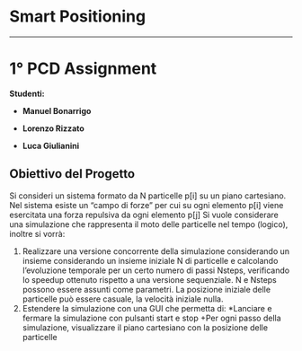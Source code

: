 Smart Positioning
====================
- - -

# 1° PCD Assignment
__Studenti:__

* **Manuel Bonarrigo**
+ **Lorenzo Rizzato**
- **Luca Giulianini**

## Obiettivo del Progetto

Si consideri un sistema formato da N particelle p[i] su un piano cartesiano.
Nel sistema esiste un “campo di forze” per cui su ogni elemento p[i] viene esercitata una forza repulsiva da ogni elemento p[j]
Si vuole considerare una simulazione che rappresenta il moto delle particelle nel tempo (logico), inoltre si vorrà:

1. Realizzare una versione concorrente della simulazione considerando un insieme considerando un insieme iniziale N di particelle e calcolando l’evoluzione temporale per un certo numero di passi Nsteps, verificando lo speedup ottenuto rispetto a una versione sequenziale. N e Nsteps possono essere assunti come parametri. La posizione iniziale delle particelle può essere casuale, la velocità iniziale nulla.
2. Estendere la simulazione con una GUI che permetta di:
    *Lanciare e fermare la simulazione con pulsanti start e stop
    +Per ogni passo della simulazione, visualizzare il piano cartesiano con la posizione delle particelle
